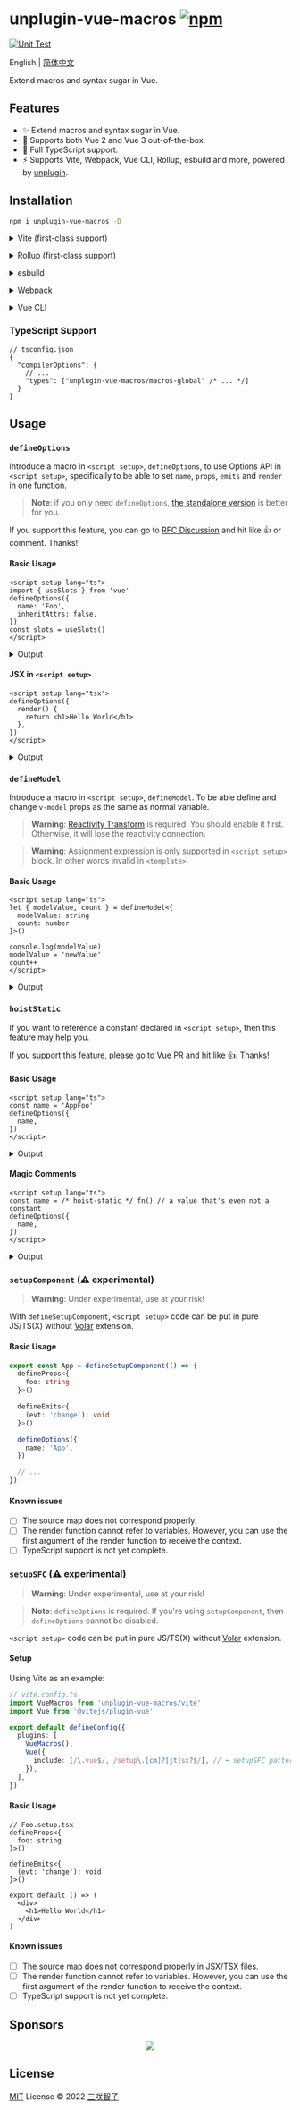 # unplugin-vue-macros [![npm](https://img.shields.io/npm/v/unplugin-vue-macros.svg)](https://npmjs.com/package/unplugin-vue-macros)

[![Unit Test](https://github.com/sxzz/unplugin-vue-macros/actions/workflows/unit-test.yml/badge.svg)](https://github.com/sxzz/unplugin-vue-macros/actions/workflows/unit-test.yml)

English | [简体中文](./README-zh-CN.md)

Extend macros and syntax sugar in Vue.

## Features

- ✨ Extend macros and syntax sugar in Vue.
- 💚 Supports both Vue 2 and Vue 3 out-of-the-box.
- 🦾 Full TypeScript support.
- ⚡️ Supports Vite, Webpack, Vue CLI, Rollup, esbuild and more, powered by [unplugin](https://github.com/unjs/unplugin).

## Installation

```bash
npm i unplugin-vue-macros -D
```

<details>
<summary>Vite (first-class support)</summary><br>

```ts
// vite.config.ts
import VueMacros from 'unplugin-vue-macros/vite'
import Vue from '@vitejs/plugin-vue'

export default defineConfig({
  plugins: [VueMacros(), Vue()],
})
```

<br></details>

<details>
<summary>Rollup (first-class support)</summary><br>

```ts
// rollup.config.js
import Vue from 'unplugin-vue/rollup'
import VueMacros from 'unplugin-vue-macros/rollup'

export default {
  plugins: [VueMacros(), Vue()], // must be before Vue plugin!
}
```

<br></details>

<details>
<summary>esbuild</summary><br>

```ts
// esbuild.config.js
import { build } from 'esbuild'

build({
  plugins: [
    require('unplugin-vue-macros/esbuild')(), // must be before Vue plugin!
    require('unplugin-vue/esbuild')(),
  ],
})
```

<br></details>

<details>
<summary>Webpack</summary><br>

```ts
// webpack.config.js
module.exports = {
  /* ... */
  plugins: [
    require('unplugin-vue-macros/webpack')(), // must be before Vue plugin!
    require('unplugin-vue/webpack')(),
  ],
}
```

<br></details>

<details>
<summary>Vue CLI</summary><br>

```ts
// vue.config.js
module.exports = {
  configureWebpack: {
    plugins: [require('unplugin-vue-macros/webpack')()],
  },
}
```

<br></details>

### TypeScript Support

```jsonc
// tsconfig.json
{
  "compilerOptions": {
    // ...
    "types": ["unplugin-vue-macros/macros-global" /* ... */]
  }
}
```

## Usage

### `defineOptions`

Introduce a macro in `<script setup>`, `defineOptions`,
to use Options API in `<script setup>`, specifically to be able to set `name`, `props`, `emits`
and `render` in one function.

> **Note**: if you only need `defineOptions`, [the standalone version](https://github.com/sxzz/unplugin-vue-macros/tree/main/packages/define-options) is better for you.

If you support this feature, you can go to [RFC Discussion](https://github.com/vuejs/rfcs/discussions/430)
and hit like 👍 or comment. Thanks!

#### Basic Usage

```vue
<script setup lang="ts">
import { useSlots } from 'vue'
defineOptions({
  name: 'Foo',
  inheritAttrs: false,
})
const slots = useSlots()
</script>
```

<details>
<summary>Output</summary>

```vue
<script lang="ts">
export default {
  name: 'Foo',
  inheritAttrs: false,
}
</script>

<script setup>
const slots = useSlots()
</script>
```

</details>

#### JSX in `<script setup>`

```vue
<script setup lang="tsx">
defineOptions({
  render() {
    return <h1>Hello World</h1>
  },
})
</script>
```

<details>
<summary>Output</summary>

```vue
<script lang="tsx">
export default {
  render() {
    return <h1>Hello World</h1>
  },
}
</script>
```

</details>

### `defineModel`

Introduce a macro in `<script setup>`, `defineModel`.
To be able define and change `v-model` props as the same as normal variable.

> **Warning**: [Reactivity Transform](https://vuejs.org/guide/extras/reactivity-transform.html) is required. You should enable it first. Otherwise, it will lose the reactivity connection.

> **Warning**: Assignment expression is only supported in `<script setup>` block. In other words invalid in `<template>`.

#### Basic Usage

```vue
<script setup lang="ts">
let { modelValue, count } = defineModel<{
  modelValue: string
  count: number
}>()

console.log(modelValue)
modelValue = 'newValue'
count++
</script>
```

<details>
<summary>Output</summary>

```vue
<script setup lang="ts">
const { modelValue, count } = defineProps<{
  modelValue: string
  modelValue: number
}>()

const emit = defineEmits<{
  (evt: 'update:modelValue', value: string): void
  (evt: 'update:count', value: number): void
}>()

console.log(modelValue)
emit('update:modelValue', 'newValue')
emit('update:count', count + 1)
</script>
```

</details>

### `hoistStatic`

If you want to reference a constant declared in `<script setup>`, then this feature may help you.

If you support this feature, please go to [Vue PR](https://github.com/vuejs/core/pull/5752)
and hit like 👍. Thanks!

#### Basic Usage

```vue
<script setup lang="ts">
const name = 'AppFoo'
defineOptions({
  name,
})
</script>
```

<details>
<summary>Output</summary>

```vue
<script lang="ts">
const name = 'AppFoo'
export default {
  name,
}
</script>
```

</details>

#### Magic Comments

```vue
<script setup lang="ts">
const name = /* hoist-static */ fn() // a value that's even not a constant
defineOptions({
  name,
})
</script>
```

<details>
<summary>Output</summary>

```vue
<script lang="ts">
const name = fn()
export default {
  name,
}
</script>
```

</details>

### `setupComponent` (⚠️ experimental)

> **Warning**: Under experimental, use at your risk!

With `defineSetupComponent`, `<script setup>` code can be put in pure JS/TS(X) without [Volar](https://github.com/johnsoncodehk/volar) extension.

#### Basic Usage

```ts
export const App = defineSetupComponent(() => {
  defineProps<{
    foo: string
  }>()

  defineEmits<{
    (evt: 'change'): void
  }>()

  defineOptions({
    name: 'App',
  })

  // ...
})
```

#### Known issues

- [ ] The source map does not correspond properly.
- [ ] The render function cannot refer to variables. However, you can use the first argument of the render function to receive the context.
- [ ] TypeScript support is not yet complete.

### `setupSFC` (⚠️ experimental)

> **Warning**: Under experimental, use at your risk!

> **Note**: `defineOptions` is required. If you're using `setupComponent`, then `defineOptions` cannot be disabled.

`<script setup>` code can be put in pure JS/TS(X) without [Volar](https://github.com/johnsoncodehk/volar) extension.

#### Setup

Using Vite as an example:

```ts
// vite.config.ts
import VueMacros from 'unplugin-vue-macros/vite'
import Vue from '@vitejs/plugin-vue'

export default defineConfig({
  plugins: [
    VueMacros(),
    Vue({
      include: [/\.vue$/, /setup\.[cm]?[jt]sx?$/], // ⬅️ setupSFC pattern need to be added
    }),
  ],
})
```

#### Basic Usage

```tsx
// Foo.setup.tsx
defineProps<{
  foo: string
}>()

defineEmits<{
  (evt: 'change'): void
}>()

export default () => (
  <div>
    <h1>Hello World</h1>
  </div>
)
```

#### Known issues

- [ ] The source map does not correspond properly in JSX/TSX files.
- [ ] The render function cannot refer to variables. However, you can use the first argument of the render function to receive the context.
- [ ] TypeScript support is not yet complete.

## Sponsors

<p align="center">
  <a href="https://cdn.jsdelivr.net/gh/sxzz/sponsors/sponsors.svg">
    <img src='https://cdn.jsdelivr.net/gh/sxzz/sponsors/sponsors.svg'/>
  </a>
</p>

## License

[MIT](./LICENSE) License © 2022 [三咲智子](https://github.com/sxzz)
